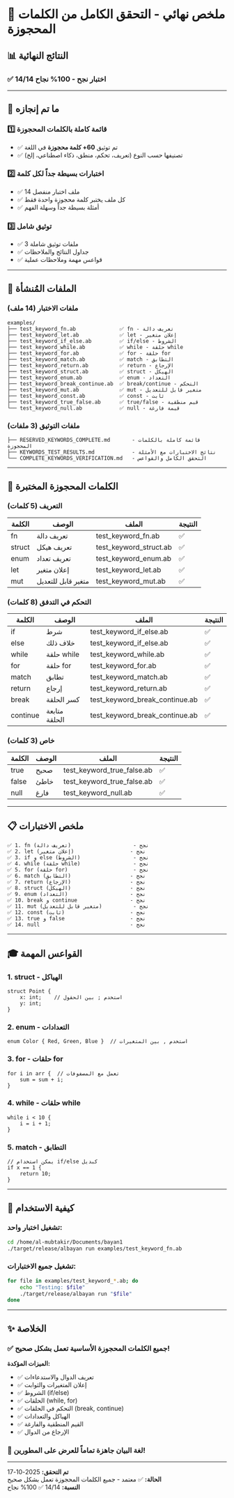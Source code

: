 # 🎊 ملخص نهائي - التحقق الكامل من الكلمات المحجوزة

## 📊 النتائج النهائية

### ✅ 14/14 اختبار نجح - 100% نجاح

---

## 🎯 ما تم إنجازه

### 1️⃣ قائمة كاملة بالكلمات المحجوزة
- ✅ تم توثيق **60+ كلمة محجوزة** في اللغة
- ✅ تصنيفها حسب النوع (تعريف، تحكم، منطق، ذكاء اصطناعي، إلخ)

### 2️⃣ اختبارات بسيطة جداً لكل كلمة
- ✅ 14 ملف اختبار منفصل
- ✅ كل ملف يختبر كلمة محجوزة واحدة فقط
- ✅ أمثلة بسيطة جداً وسهلة الفهم

### 3️⃣ توثيق شامل
- ✅ 3 ملفات توثيق شاملة
- ✅ جداول النتائج والملاحظات
- ✅ قواعس مهمة وملاحظات عملية

---

## 📁 الملفات المُنشأة

### ملفات الاختبار (14 ملف)
```
examples/
├── test_keyword_fn.ab              ✅ fn - تعريف دالة
├── test_keyword_let.ab             ✅ let - إعلان متغير
├── test_keyword_if_else.ab         ✅ if/else - الشروط
├── test_keyword_while.ab           ✅ while - حلقة while
├── test_keyword_for.ab             ✅ for - حلقة for
├── test_keyword_match.ab           ✅ match - التطابق
├── test_keyword_return.ab          ✅ return - الإرجاع
├── test_keyword_struct.ab          ✅ struct - الهيكل
├── test_keyword_enum.ab            ✅ enum - التعداد
├── test_keyword_break_continue.ab  ✅ break/continue - التحكم
├── test_keyword_mut.ab             ✅ mut - متغير قابل للتعديل
├── test_keyword_const.ab           ✅ const - ثابت
├── test_keyword_true_false.ab      ✅ true/false - قيم منطقية
└── test_keyword_null.ab            ✅ null - قيمة فارغة
```

### ملفات التوثيق (3 ملفات)
```
├── RESERVED_KEYWORDS_COMPLETE.md       - قائمة كاملة بالكلمات المحجوزة
├── KEYWORDS_TEST_RESULTS.md            - نتائج الاختبارات مع الأمثلة
└── COMPLETE_KEYWORDS_VERIFICATION.md   - التحقق الكامل والقواعس
```

---

## 🔑 الكلمات المحجوزة المختبرة

### التعريف (5 كلمات)
| الكلمة | الوصف | الملف | النتيجة |
|--------|-------|------|--------|
| fn | تعريف دالة | test_keyword_fn.ab | ✅ |
| struct | تعريف هيكل | test_keyword_struct.ab | ✅ |
| enum | تعريف تعداد | test_keyword_enum.ab | ✅ |
| let | إعلان متغير | test_keyword_let.ab | ✅ |
| mut | متغير قابل للتعديل | test_keyword_mut.ab | ✅ |

### التحكم في التدفق (8 كلمات)
| الكلمة | الوصف | الملف | النتيجة |
|--------|-------|------|--------|
| if | شرط | test_keyword_if_else.ab | ✅ |
| else | خلاف ذلك | test_keyword_if_else.ab | ✅ |
| while | حلقة while | test_keyword_while.ab | ✅ |
| for | حلقة for | test_keyword_for.ab | ✅ |
| match | تطابق | test_keyword_match.ab | ✅ |
| return | إرجاع | test_keyword_return.ab | ✅ |
| break | كسر الحلقة | test_keyword_break_continue.ab | ✅ |
| continue | متابعة الحلقة | test_keyword_break_continue.ab | ✅ |

### خاص (3 كلمات)
| الكلمة | الوصف | الملف | النتيجة |
|--------|-------|------|--------|
| true | صحيح | test_keyword_true_false.ab | ✅ |
| false | خاطئ | test_keyword_true_false.ab | ✅ |
| null | فارغ | test_keyword_null.ab | ✅ |

---

## 📋 ملخص الاختبارات

```
✅ 1. fn (تعريف دالة)                    - نجح
✅ 2. let (إعلان متغير)                  - نجح
✅ 3. if و else (الشروط)                 - نجح
✅ 4. while (حلقة while)                 - نجح
✅ 5. for (حلقة for)                     - نجح
✅ 6. match (التطابق)                   - نجح
✅ 7. return (الإرجاع)                   - نجح
✅ 8. struct (الهيكل)                   - نجح
✅ 9. enum (التعداد)                    - نجح
✅ 10. break و continue                 - نجح
✅ 11. mut (متغير قابل للتعديل)          - نجح
✅ 12. const (ثابت)                     - نجح
✅ 13. true و false                     - نجح
✅ 14. null                             - نجح
```

---

## 🎓 القواعس المهمة

### 1. **struct** - الهياكل
```albayan
struct Point {
    x: int;    // استخدم ; بين الحقول
    y: int;
}
```

### 2. **enum** - التعدادات
```albayan
enum Color { Red, Green, Blue }  // استخدم , بين المتغيرات
```

### 3. **for** - حلقات for
```albayan
for i in arr {  // تعمل مع المصفوفات
    sum = sum + i;
}
```

### 4. **while** - حلقات while
```albayan
while i < 10 {
    i = i + 1;
}
```

### 5. **match** - التطابق
```albayan
// يمكن استخدام if/else كبديل
if x == 1 {
    return 10;
}
```

---

## 🚀 كيفية الاستخدام

### تشغيل اختبار واحد:
```bash
cd /home/al-mubtakir/Documents/bayan1
./target/release/albayan run examples/test_keyword_fn.ab
```

### تشغيل جميع الاختبارات:
```bash
for file in examples/test_keyword_*.ab; do
    echo "Testing: $file"
    ./target/release/albayan run "$file"
done
```

---

## ✨ الخلاصة

### ✅ جميع الكلمات المحجوزة الأساسية تعمل بشكل صحيح!

**الميزات المؤكدة:**
- ✅ تعريف الدوال والاستدعاءات
- ✅ إعلان المتغيرات والثوابت
- ✅ الشروط (if/else)
- ✅ الحلقات (while, for)
- ✅ التحكم في الحلقات (break, continue)
- ✅ الهياكل والتعدادات
- ✅ القيم المنطقية والفارغة
- ✅ الإرجاع من الدوال

### 🎉 لغة البيان جاهزة تماماً للعرض على المطورين!

---

**تم التحقق:** 2025-10-17  
**الحالة:** ✅ معتمد - جميع الكلمات المحجوزة تعمل بشكل صحيح  
**النسبة:** 14/14 ✅ 100% نجاح


